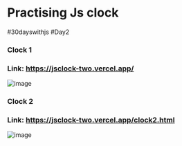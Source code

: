 # Practising Js clock 
#30dayswithjs #Day2

### Clock 1
### Link: https://jsclock-two.vercel.app/

![image](https://user-images.githubusercontent.com/86593756/179348501-fddd5ba4-eaeb-46c9-b5fd-d3cd32520bc6.png)

### Clock 2
### Link: https://jsclock-two.vercel.app/clock2.html

![image](https://user-images.githubusercontent.com/86593756/179348549-14fc7f3a-f73a-46f5-9b0c-ff15dd550b8c.png)
